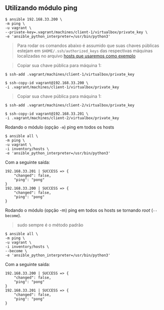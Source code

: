 ## Utilizando módulo ping

```shell
$ ansible 192.168.33.200 \
-m ping \
-u vagrant \
--private-key=.vagrant/machines/client-1/virtualbox/private_key \
-e 'ansible_python_interpreter=/usr/bin/python3'
```

> Para rodar os comandos abaixo é assumido que suas chaves públicas estejam em `$HOME/.ssh/authorized_keys` das respectivas máquinas localizadas no arquivo [hosts que usaremos como exemplo](/inventory/hosts)

> Copiar sua chave pública para máquina 1:
```shell
$ ssh-add .vagrant/machines/client-1/virtualbox/private_key

$ ssh-copy-id vagrant@192.168.33.200 \
-i .vagrant/machines/client-1/virtualbox/private_key
```

> Copiar sua chave pública para máquina 1:
```shell
$ ssh-add .vagrant/machines/client-2/virtualbox/private_key

$ ssh-copy-id vagrant@192.168.33.201 \
-i .vagrant/machines/client-2/virtualbox/private_key
```

Rodando o módulo (opção `-m`) ping em todos os hosts

```shell
$ ansible all \
-m ping \
-u vagrant \
-i inventory/hosts \
-e 'ansible_python_interpreter=/usr/bin/python3'
```

Com a seguinte saída:

```shell
192.168.33.201 | SUCCESS => {
    "changed": false, 
    "ping": "pong"
}
192.168.33.200 | SUCCESS => {
    "changed": false, 
    "ping": "pong"
}
```

Rodando o módulo (opção -m) ping em todos os hosts se tornando _root_ (`--become`).
> sudo sempre é o método padrão

```shell
$ ansible all \
-m ping \
-u vagrant \
-i inventory/hosts \
--become \
-e 'ansible_python_interpreter=/usr/bin/python3'
```

Com a seguinte saída:

```shell
192.168.33.200 | SUCCESS => {
    "changed": false, 
    "ping": "pong"
}
192.168.33.201 | SUCCESS => {
    "changed": false, 
    "ping": "pong"
}
```